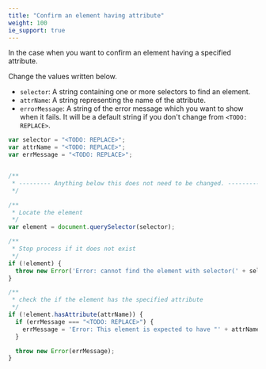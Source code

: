 ```yaml
---
title: "Confirm an element having attribute"
weight: 100
ie_support: true
---
```


In the case when you want to confirm an element having a specified attribute.

Change the values written below.

- `selector`: A string containing one or more selectors to find an element.
- `attrName`: A string representing the name of the attribute.
- `errorMessage`: A string of the error message which you want to show when it fails. It will be a default string if you don't change from `<TODO: REPLACE>`.

```js
var selector = "<TODO: REPLACE>";
var attrName = "<TODO: REPLACE>";
var errMessage = "<TODO: REPLACE>";


/**
 * --------- Anything below this does not need to be changed. ---------------
 */

/**
 * Locate the element
 */
var element = document.querySelector(selector);

/**
 * Stop process if it does not exist
 */
if (!element) {
  throw new Error('Error: cannot find the element with selector(' + selector + ').');
}

/**
 * check the if the element has the specified attribute
 */
if (!element.hasAttribute(attrName)) {
  if (errMessage === "<TODO: REPLACE>") {
    errMessage = 'Error: This element is expected to have "' + attrName + '", but it does not.';
  }

  throw new Error(errMessage);
}

```
